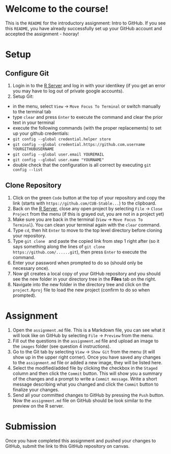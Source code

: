 # Welcome to the course!

This is the `README` for the introductory assignment: Intro to GitHub. If you see this `README`, you have already successfully set up your GitHub account and accepted the assignment - hooray!

# Setup

## Configure Git

1. Login in to the [R Server](https://jupyter1.rc.colorado.edu/) and log in with your identikey (if you get an error you may have to log out of private google accounts).
1. Setup Git:
  - in the menu, select `View` -> `Move Focus To Terminal` or switch manually to the terminal tab
  - type `clear` and press `Enter` to execute the command and clear the prior text in your terminal
  - execute the following commands (with the proper replacements) to set up your github credentials:
  - `git config --global credential.helper store`
  - `git config --global credential.https://github.com.username YOURGITHUBUSERNAME`
  - `git config --global user.email YOUREMAIL`
  - `git config --global user.name "YOURNAME"`
  - double check that the configuration is all correct by executing `git config --list`

## Clone Repository

1. Click on the green `Code` button at the top of your repository and copy the link (starts with `https://github.com/CUB-Stable...`) to the clipboard.
1. Back on the [R Server](https://jupyter1.rc.colorado.edu/), close any open project by selecting `File` -> `Close Project` from the menu (if this is grayed out, you are not in a project yet)
1. Make sure you are back in the terminal (`View` -> `Move Focus To Terminal`). You can clean your terminal again with the `clear` command.
1. Type `cd`, then hit `Enter` to move to the top level directory before cloning your repository.
1. Type `git clone ` and paste the copied link from step 1 right after (so it says something along the lines of `git clone https://github.com/......git`), then press `Enter` to execute the command.
1. Enter your password when prompted to do so (should only be necessary once).
1. Now git creates a local copy of your GitHub repository and you should see the new folder in your directory tree in the **Files** tab on the right.
1. Navigate into the new folder in the directory tree and click on the `project.Rproj` file to load the new project (confirm to do so when prompted).

# Assignment

1. Open the `assignment.md` file. This is a Markdown file, you can see what it will look like on GitHub by selecting `File` -> `Preview` from the menu.
2. Fill out the questions in the `assignment.md` file and upload an image to the `images` folder (see question 4 instructions).
3. Go to the Git tab by selecting `View` -> `Show Git` from the menu (it will show up in the upper right corner). Once you have saved any changes to the `assignment.md` file or added a new image, they will be listed here.
4. Select the modified/added file by clicking the checkbox in the `Staged` column and then click the `Commit` button. This will show you a summary of the changes and a prompt to write a `Commit message`. Write a short message describing what you changed and click the `Commit` button to finalize your changes.
5. Send all your committed changes to GitHub by pressing the `Push` button. Now the `assignment.md` file on GitHub should be look similar to the preview on the R server.

# Submission

Once you have completed this assignment and pushed your changes to GitHub, submit the link to this GitHub repository on canvas.
